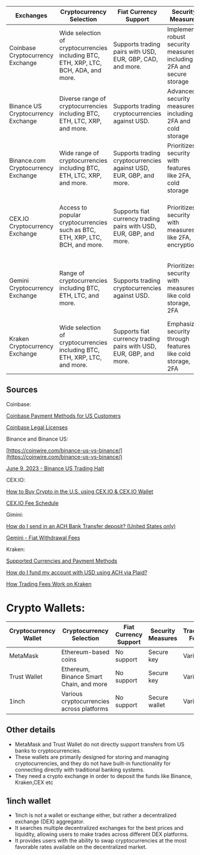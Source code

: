 | Exchanges                           | Cryptocurrency Selection                                                        | Fiat Currency Support                                                     | Security Measures                                                     | Trading Fee                                                     | Payment Methods                                                 | Star Rating |    Website                                      |
|-------------------------------------|---------------------------------------------------------------------------------|------------------------------------------------------------------------|---------------------------------------------------------------------|-----------------------------------------------------------------|-----------------------------------------------------------------|-------------|----------------------------------------------|
| Coinbase Cryptocurrency Exchange    | Wide selection of cryptocurrencies including BTC, ETH, XRP, LTC, BCH, ADA, and more. | Supports trading pairs with USD, EUR, GBP, CAD, and more.                | Implements robust security measures including 2FA and secure storage | Trading fees vary based on trading volume and region           | Bank transfer available for US-based clients not for customers                     | 4           | (https://www.coinbase.com/)         |
| Binance US Cryptocurrency Exchange | Diverse range of cryptocurrencies including BTC, ETH, LTC, XRP, and more.             | Supports trading cryptocurrencies against USD.                          | Advanced security measures including 2FA and cold storage          | Trading fees based on trading volume and promotions            | Bank transfers, ACH, wire transfers, and cryptocurrency deposits are banned | 4           | (https://www.binance.us/)        |
| Binance.com Cryptocurrency Exchange | Wide range of cryptocurrencies including BTC, ETH, LTC, XRP, and more.               | Supports trading cryptocurrencies against USD, EUR, GBP, and more.    | Prioritizes security with features like 2FA, cold storage            | Trading fees based on trading volume and promotions            | Not supporting in USA  | 4.5         | (https://www.binance.com/)     |
| CEX.IO Cryptocurrency Exchange       | Access to popular cryptocurrencies such as BTC, ETH, XRP, LTC, BCH, and more.         | Supports fiat currency trading pairs with USD, EUR, GBP, and more.      | Prioritizes security with measures like 2FA, encryption              | No fees for bank transfers, other charges depend on the user's bank | Allows electronic transfers through banks to their exchange platform | 4.7         | (https://cex.io/)                     |
| Gemini Cryptocurrency Exchange       | Range of cryptocurrencies including BTC, ETH, LTC, and more.                          | Supports trading cryptocurrencies against USD.                          | Prioritizes security with measures like cold storage, 2FA            | No fees for bank transfers, other charges depend on the user's bank | Allows electronic transfers through banks to their crypto exchange platform | 4.5         | (https://gemini.com/)                 |
| Kraken Cryptocurrency Exchange       | Wide selection of cryptocurrencies including BTC, ETH, XRP, LTC, and more.           | Supports fiat currency trading pairs with USD, EUR, GBP, and more.      | Emphasizes security through features like cold storage, 2FA          | Tiered fee structure based on trading volume and trade type    | ACH deposits via Plaid, Card Payments (Visa and Mastercard), Apple Pay, and Google Pay | 4.3         | (https://www.kraken.com/)             |


## Sources
Coinbase:

[Coinbase Payment Methods for US Customers](https://help.coinbase.com/en/coinbase/getting-started/add-a-payment-method/payment-methods-for-us-customers)

[Coinbase Legal Licenses](https://www.coinbase.com/legal/licenses)

Binance and Binance US:

[https://coinwire.com/binance-us-vs-binance/](https://coinwire.com/binance-us-vs-binance/)

[June 9, 2023 - Binance US Trading Halt](https://www.nytimes.com/2023/06/09/business/binance-us-trading-halt.html#:~:text=June%209%2C%202023%20The%20American%20branch%20of%20Binance%2C,in%20response%20to%20a%20crackdown%20by%20federal%20regulators.)

CEX.IO:

[How to Buy Crypto in the U.S. using CEX.IO & CEX.IO Wallet](https://support.cex.io/en/articles/7949661-how-to-buy-crypto-in-the-u-s-using-cex-io-cex-io-wallet)


[CEX.IO Fee Schedule](https://cex.io/fee-schedule)

Gimini: 

[How do I send in an ACH Bank Transfer deposit? (United States only)](https://support.gemini.com/hc/en-us/articles/360032219551)


[Gemini - Fiat Withdrawal Fees](https://www.gemini.com/fees/transfer-fee-schedule#section-fiat-withdrawal-fees)

Kraken: 

[Supported Currencies and Payment Methods](https://support.kraken.com/hc/en-us/articles/6150929768596-Supported-currencies-and-payment-methods)

[How do I fund my account with USD using ACH via Plaid?](https://support.kraken.com/hc/en-us/articles/8795459449492-How-do-I-fund-my-account-with-USD-using-ACH-via-Plaid-)

[How Trading Fees Work on Kraken](https://support.kraken.com/hc/en-us/articles/201893638-How-trading-fees-work-on-Kraken)



# Crypto Wallets: 
| Cryptocurrency Wallet | Cryptocurrency Selection                  | Fiat Currency Support | Security Measures | Trading Fee | Payment Methods | Websites                                | Star Rating |
|-----------------------|------------------------------------------|----------------------|-------------------|--------------|-----------------|-----------------------------------------|-------------|
| MetaMask              | Ethereum-based coins                      | No support           | Secure key        | Varies       | Cryptocurrency  | [MetaMask](https://metamask.io/)         | 4.5         |
| Trust Wallet          | Ethereum, Binance Smart Chain, and more   | No support           | Secure key        | Varies       | Cryptocurrency  | [Trust Wallet](https://trustwallet.com/) | 4.5         |
| 1inch                 | Various cryptocurrencies across platforms | No support           | Secure wallet     | Varies       | Cryptocurrency  | [1inch](https://1inch.io/)               | 4.5         |


## Other details
- MetaMask and Trust Wallet do not directly support transfers from US banks to cryptocurrencies.
- These wallets are primarily designed for storing and managing cryptocurrencies, and they do not have built-in functionality for connecting directly with traditional banking systems.
- They need a crypto exchange in order to deposit the funds like Binance, Kraken,CEX etc
## 1inch wallet
- 1inch is not a wallet or exchange either, but rather a decentralized exchange (DEX) aggregator.
- It searches multiple decentralized exchanges for the best prices and liquidity, allowing users to make trades across different DEX platforms.
- It provides users with the ability to swap cryptocurrencies at the most favorable rates available on the decentralized market.
